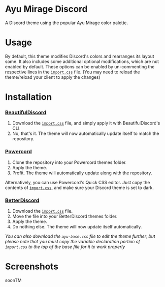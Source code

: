 # Ayu Mirage Discord

A Discord theme using the popular Ayu Mirage color palette.

# Usage

By default, this theme modifies Discord's colors and rearranges its layout some. It also includes some additional optional modifications, which are not enabled by default. These options can be enabled by un-commenting the respective lines in the [`import.css`](https://github.com/nickofolas/ayu-mirage-discord/blob/master/import.css) file. (You may need to reload the theme/reload your client to apply the changes)

# Installation

### [BeautifulDiscord](https://github.com/leovoel/BeautifulDiscord)

1. Download the [`import.css`](https://github.com/nickofolas/ayu-mirage-discord/blob/master/import.css) file, and simply apply it with BeautifulDiscord's CLI.
2. No, that's it. The theme will now automatically update itself to match the repository.

### [Powercord](https://powercord.dev/)

1. Clone the repository into your Powercord themes folder.
2. Apply the theme.
3. Profit. The theme will automatically update along with the repository.

Alternatively, you can use Powercord's Quick CSS editor. Just copy the contents of [`import.css`](https://github.com/nickofolas/ayu-mirage-discord/blob/master/import.css), and make sure your Discord theme is set to dark.

### [BetterDiscord](https://github.com/rauenzi/BetterDiscordApp)

1. Download the [`import.css`](https://github.com/nickofolas/ayu-mirage-discord/blob/master/import.css) file.
2. Move the file into your BetterDiscord themes folder.
3. Apply the theme.
4. Do nothing else. The theme will now update itself automatically.

*You can also download the `ayu-base.css` file to edit the theme further, but please note that you must copy the variable declaration portion of `import.css` to the top of the base file for it to work properly*

# Screenshots

soonTM